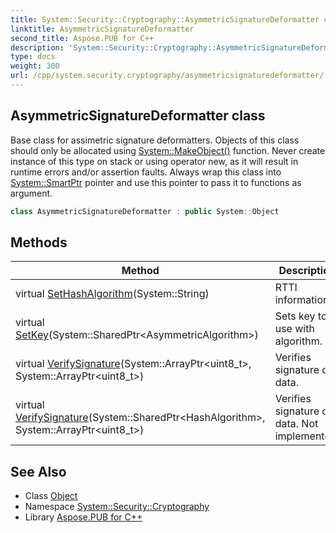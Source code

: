 ```yaml
---
title: System::Security::Cryptography::AsymmetricSignatureDeformatter class
linktitle: AsymmetricSignatureDeformatter
second_title: Aspose.PUB for C++
description: 'System::Security::Cryptography::AsymmetricSignatureDeformatter class. Base class for assimetric signature deformatters. Objects of this class should only be allocated using System::MakeObject() function. Never create instance of this type on stack or using operator new, as it will result in runtime errors and/or assertion faults. Always wrap this class into System::SmartPtr pointer and use this pointer to pass it to functions as argument in C++.'
type: docs
weight: 300
url: /cpp/system.security.cryptography/asymmetricsignaturedeformatter/
---
```

## AsymmetricSignatureDeformatter class


Base class for assimetric signature deformatters. Objects of this class should only be allocated using [System::MakeObject()](../../system/makeobject/) function. Never create instance of this type on stack or using operator new, as it will result in runtime errors and/or assertion faults. Always wrap this class into [System::SmartPtr](../../system/smartptr/) pointer and use this pointer to pass it to functions as argument.

```cpp
class AsymmetricSignatureDeformatter : public System::Object
```

## Methods

| Method | Description |
| --- | --- |
| virtual [SetHashAlgorithm](./sethashalgorithm/)(System::String) | RTTI information. |
| virtual [SetKey](./setkey/)(System::SharedPtr\<AsymmetricAlgorithm\>) | Sets key to use with algorithm. |
| virtual [VerifySignature](./verifysignature/)(System::ArrayPtr\<uint8_t\>, System::ArrayPtr\<uint8_t\>) | Verifies signature on data. |
| virtual [VerifySignature](./verifysignature/)(System::SharedPtr\<HashAlgorithm\>, System::ArrayPtr\<uint8_t\>) | Verifies signature on data. Not implemented. |
## See Also

* Class [Object](../../system/object/)
* Namespace [System::Security::Cryptography](../)
* Library [Aspose.PUB for C++](../../)
